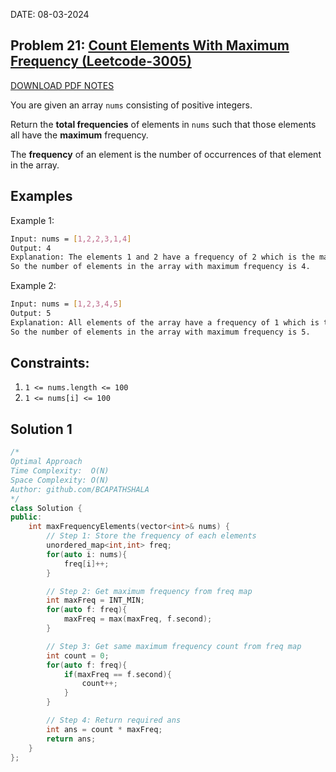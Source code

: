 DATE: 08-03-2024

## Problem 21: [ Count Elements With Maximum Frequency (Leetcode-3005) ](https://leetcode.com/problems/count-elements-with-maximum-frequency)

[DOWNLOAD PDF NOTES](https://drive.google.com/drive/u/1/folders/1V1lszXbUO97guTtDgW8AWcIkryRB2uW9)

You are given an array `nums` consisting of positive integers.

Return the **total frequencies** of elements in `nums` such that those elements all have the **maximum** frequency.

The **frequency** of an element is the number of occurrences of that element in the array.

## Examples

Example 1:

```bash
Input: nums = [1,2,2,3,1,4]
Output: 4
Explanation: The elements 1 and 2 have a frequency of 2 which is the maximum frequency in the array.
So the number of elements in the array with maximum frequency is 4.
```

Example 2:

```bash
Input: nums = [1,2,3,4,5]
Output: 5
Explanation: All elements of the array have a frequency of 1 which is the maximum.
So the number of elements in the array with maximum frequency is 5.
```

## Constraints:

1. `1 <= nums.length <= 100`
2. `1 <= nums[i] <= 100`

## Solution 1

```cpp
/*
Optimal Approach
Time Complexity:  O(N)
Space Complexity: O(N)
Author: github.com/BCAPATHSHALA
*/
class Solution {
public:
    int maxFrequencyElements(vector<int>& nums) {
        // Step 1: Store the frequency of each elements
        unordered_map<int,int> freq;
        for(auto i: nums){
            freq[i]++;
        }

        // Step 2: Get maximum frequency from freq map
        int maxFreq = INT_MIN;
        for(auto f: freq){
            maxFreq = max(maxFreq, f.second);
        }

        // Step 3: Get same maximum frequency count from freq map
        int count = 0;
        for(auto f: freq){
            if(maxFreq == f.second){
                count++;
            }
        }

        // Step 4: Return required ans
        int ans = count * maxFreq;
        return ans;
    }
};
```

